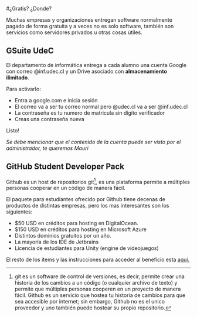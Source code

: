 #¿Gratis? ¿Donde?

Muchas empresas y organizaciones entregan software normalmente pagado de forma gratuita y a veces no es solo software, también son servicios como servidores privados u otras cosas útiles. 

## GSuite UdeC

El departamento de informática entrega a cada alumno una cuenta Google con correo @inf.udec.cl y un Drive asociado con **almacenamiento ilimitado**.

Para activarlo:

* Entra a google.com e inicia sesión
* El correo va a ser tu correo normal pero @udec.cl va a ser @inf.udec.cl
* La contraseña es tu numero de matricula sin dígito verificador
* Creas una contraseña nueva

Listo! 

*Se debe mencionar que el contenido de la cuenta puede ser visto por el administrador, te queremos Mauri*

## GitHub Student Developer Pack

Github es un host de repositorios git[^1], es una plataforma permite a múltiples personas cooperar en un código de manera fácil. 

El paquete para estudiantes ofrecido por Github tiene decenas de productos de distintas empresas, pero los mas interesantes son los siguientes: 

* $50 USD en créditos para hosting en DigitalOcean.
* $150 USD en créditos para hosting en Microsoft Azure
* Distintos dominios gratuitos por un año. 
* La mayoría de los IDE de Jetbrains
* Licencia de estudiantes para Unity (engine de videojuegos)

El resto de los items y las instrucciones para acceder al beneficio esta [aquí.](https://education.github.com/pack/)

[^1]: git es un software de control de versiones, es decir, permite crear una historia de los cambios a un código (o cualquier archivo de texto) y permite que múltiples personas cooperen en un proyecto de manera fácil.
Github es un servicio que hostea tu historia de cambios para que sea accesible por internet; sin embargo, Github no es el unico proveedor y uno también puede hostear su propio repositorio.  